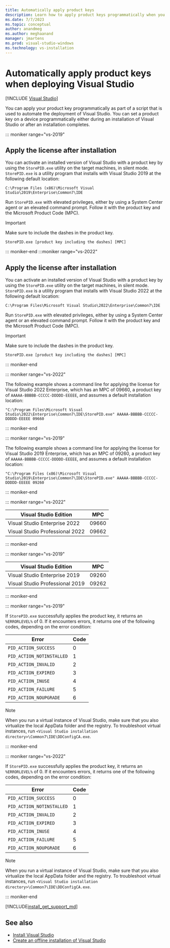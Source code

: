 ```yaml
---
title: Automatically apply product keys
description: Learn how to apply product keys programmatically when you deploy Visual Studio.
ms.date: 7/7/2023
ms.topic: conceptual
author: anandmeg
ms.author: meghaanand
manager: jmartens
ms.prod: visual-studio-windows
ms.technology: vs-installation
---
```

# Automatically apply product keys when deploying Visual Studio

 [!INCLUDE [Visual Studio](~/includes/applies-to-version/vs-windows-only.md)]

You can apply your product key programmatically as part of a script that is used to automate the deployment of Visual Studio. You can set a product key on a device programmatically either during an installation of Visual Studio or after an installation completes.

::: moniker range="vs-2019"

## Apply the license after installation

You can activate an installed version of Visual Studio with a product key by using the `StorePID.exe` utility on the target machines, in silent mode. `StorePID.exe` is a utility program that installs with Visual Studio 2019 at the following default location:

```shell
C:\Program Files (x86)\Microsoft Visual Studio\2019\Enterprise\Common7\IDE
```

 Run `StorePID.exe` with elevated privileges, either by using a System Center agent or an elevated command prompt. Follow it with the product key and the Microsoft Product Code (MPC).

>[!IMPORTANT]
> Make sure to include the dashes in the product key.

 ```shell
 StorePID.exe [product key including the dashes] [MPC]
 ```

::: moniker-end
:::moniker range="vs-2022"

## Apply the license after installation

You can activate an installed version of Visual Studio with a product key by using the `StorePID.exe` utility on the target machines, in silent mode. `StorePID.exe` is a utility program that installs with Visual Studio 2022 at the following default location:

```shell
C:\Program Files\Microsoft Visual Studio\2022\Enterprise\Common7\IDE
```

 Run `StorePID.exe` with elevated privileges, either by using a System Center agent or an elevated command prompt. Follow it with the product key and the Microsoft Product Code (MPC).

>[!IMPORTANT]
> Make sure to include the dashes in the product key.

 ```shell
 StorePID.exe [product key including the dashes] [MPC]
 ```

::: moniker-end

::: moniker range="vs-2022"

The following example shows a command line for applying the license for Visual Studio 2022 Enterprise, which has an MPC of 09660, a product key of `AAAAA-BBBBB-CCCCC-DDDDD-EEEEE`, and assumes a default installation location:

```shell
"C:\Program Files\Microsoft Visual Studio\2022\Enterprise\Common7\IDE\StorePID.exe" AAAAA-BBBBB-CCCCC-DDDDD-EEEEE 09660
```

::: moniker-end

::: moniker range="vs-2019"

The following example shows a command line for applying the license for Visual Studio 2019 Enterprise, which has an MPC of 09260, a product key of `AAAAA-BBBBB-CCCCC-DDDDD-EEEEE`, and assumes a default installation location:

```shell
"C:\Program Files (x86)\Microsoft Visual Studio\2019\Enterprise\Common7\IDE\StorePID.exe" AAAAA-BBBBB-CCCCC-DDDDD-EEEEE 09260
```

::: moniker-end

::: moniker range="vs-2022"

| Visual Studio Edition                | MPC   |
|--------------------------------------|-------|
| Visual Studio Enterprise 2022        | 09660 |
| Visual Studio Professional 2022      | 09662 |

::: moniker-end

::: moniker range="vs-2019"

| Visual Studio Edition                | MPC   |
|--------------------------------------|-------|
| Visual Studio Enterprise 2019        | 09260 |
| Visual Studio Professional 2019      | 09262 |

::: moniker-end

::: moniker range="vs-2019"

If `StorePID.exe` successfully applies the product key, it returns an `%ERRORLEVEL%` of 0. If it encounters errors, it returns one of the following codes, depending on the error condition:

| Error                     | Code |
|---------------------------|------|
| `PID_ACTION_SUCCESS`      | 0    |
| `PID_ACTION_NOTINSTALLED` | 1    |
| `PID_ACTION_INVALID`      | 2    |
| `PID_ACTION_EXPIRED`      | 3    |
| `PID_ACTION_INUSE`        | 4    |
| `PID_ACTION_FAILURE`      | 5    |
| `PID_ACTION_NOUPGRADE`    | 6    |

> [!NOTE]
> When you run a virtual instance of Visual Studio, make sure that you also virtualize the local AppData folder and the registry. To troubleshoot virtual instances, run `<Visual Studio installation directory>\Common7\IDE\DDConfigCA.exe`.  

::: moniker-end

::: moniker range="vs-2022"

If `StorePID.exe` successfully applies the product key, it returns an `%ERRORLEVEL%` of 0. If it encounters errors, it returns one of the following codes, depending on the error condition:

| Error                     | Code |
|---------------------------|------|
| `PID_ACTION_SUCCESS`      | 0    |
| `PID_ACTION_NOTINSTALLED` | 1    |
| `PID_ACTION_INVALID`      | 2    |
| `PID_ACTION_EXPIRED`      | 3    |
| `PID_ACTION_INUSE`        | 4    |
| `PID_ACTION_FAILURE`      | 5    |
| `PID_ACTION_NOUPGRADE`    | 6    |

> [!NOTE]
> When you run a virtual instance of Visual Studio, make sure that you also virtualize the local AppData folder and the registry. To troubleshoot virtual instances, run `<Visual Studio installation directory>\Common7\IDE\DDConfigCA.exe`.  

::: moniker-end

[!INCLUDE[install_get_support_md](includes/install_get_support_md.md)]

## See also

* [Install Visual Studio](../install/install-visual-studio.md)
* [Create an offline installation of Visual Studio](../install/create-an-offline-installation-of-visual-studio.md)
